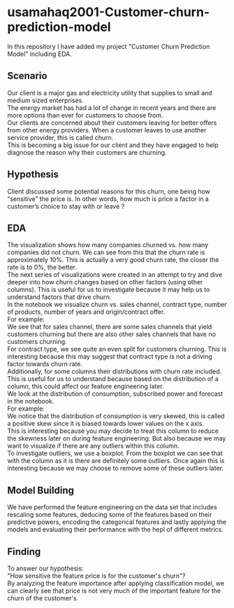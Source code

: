 # usamahaq2001-Customer-churn-prediction-model
In this repository I have added my project "Customer Churn Prediction Model" including EDA.

## Scenario

Our client is a major gas and electricity utility that supplies to small and medium sized enterprises.\
The energy market has had a lot of change in recent years and there are more options than ever for customers to choose from.\
Our clients are concerned about their customers leaving for better offers from other energy providers. When a customer leaves to use another service provider, this is called churn.\
This is becoming a big issue for our client and they have engaged to help diagnose the reason why their customers are churning.

## Hypothesis

Client discussed some potential reasons for this churn, one being how “sensitive” the price is. In other words, how much is price a factor in a customer’s choice to stay with or leave ?

## EDA

The visualization shows how many companies churned vs. how many companies did not churn. We can see from this that the churn rate is approximately 10%. This is actually a very good churn rate, the closer the rate is to 0%, the better.\
The next series of visualizations were created in an attempt to try and dive deeper into how churn changes based on other factors (using other columns). This is useful for us to investigate because it may help us to understand factors that drive churn.\
In the notebook we visualize churn vs. sales channel, contract type, number of products, number of years and origin/contract offer.\
For example:\
We see that for sales channel, there are some sales channels that yield customers churning but there are also other sales channels that have no customers churning.\
For contract type, we see quite an even split for customers churning. This is interesting because this may suggest that contract type is not a driving factor towards churn rate.\
Additionally, for some columns their distributions with churn rate included. This is useful for us to understand because based on the distribution of a column, this could affect our feature engineering later.\
We look at the distribution of consumption, subscribed power and forecast in the notebook. \
For example:\
We notice that the distribution of consumption is very skewed, this is called a positive skew since it is biased towards lower values on the x axis.\
This is interesting because you may decide to treat this column to reduce the skewness later on during feature engineering. But also because we may want to visualize if there are any outliers within this column. \
To investigate outliers, we use a boxplot. From the boxplot we can see that with the column as it is there are definitely some outliers. Once again this is interesting because we may choose to remove some of these outliers later.

## Model Building

We have performed the feature engineering on the data set that includes rescaling some features, deducing some of the features based on their predictive powers, encoding the categorical features and lastly applying the models and evaluating their performance with the hepl of different metrics.

## Finding 

To answer our hypothesis:\
"How sensitive the feature price is for the customer's churn"?\
By analyzing the feature importance after applying classification model, we can clearly see that price is not very much of the important feature for the churn of the customer's.
